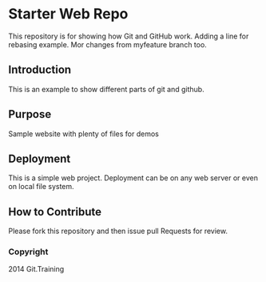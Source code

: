 # Starter Web Repo

This repository is for showing how Git and GitHub work.
Adding a line for rebasing example.
Mor changes from myfeature branch too.

## Introduction

This is an example to show different parts of git and github.

## Purpose

Sample website with plenty of files for demos

## Deployment
This is a simple web project. Deployment can be on any web server or even on local file system.

## How to Contribute

Please fork this repository and then issue pull Requests for review.

### Copyright
2014 Git.Training